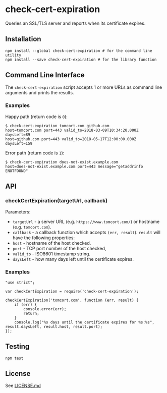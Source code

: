 # check-cert-expiration

Queries an SSL/TLS server and reports when its certificate expires.

## Installation

    npm install --global check-cert-expiration # for the command line utility
    npm install --save check-cert-expiration # for the library function

## Command Line Interface

The `check-cert-expiration` script accepts 1 or more URLs as command line arguments and prints the results.

### Examples

Happy path (return code is `0`):

    $ check-cert-expiration tomcort.com github.com
    host=tomcort.com port=443 valid_to=2018-03-09T10:34:20.000Z daysLeft=89
    host=github.com port=443 valid_to=2018-05-17T12:00:00.000Z daysLeft=159

Error path (return code is `1`):

    $ check-cert-expiration does-not-exist.example.com
    host=does-not-exist.example.com port=443 message="getaddrinfo ENOTFOUND"

## API

### checkCertExpiration(targetUrl, callback)

Parameters:

* `targetUrl` - a server URL (e.g. `https://www.tomcort.com/`) or hostname (e.g. `tomcort.com`).
* `callback` - a callback function which accepts `(err, result`). `result` will have the following properties:
 * `host` - hostname of the host checked.
 * `port` - TCP port number of the host checked,
 * `valid_to` - ISO8601 timestamp string.
 * `daysLeft` - how many days left until the certificate expires.

### Examples

    "use strict";

    var checkCertExpiration = require('check-cert-expiration');

    checkCertExpiration('tomcort.com', function (err, result) {
        if (err) {
            console.error(err);
            return;
        }
        console.log("%s days until the certificate expires for %s:%s", result.daysLeft, result.host, result.port);
    });

## Testing

    npm test

## License

See [LICENSE.md](https://github.com/tcort/check-cert-expiration/blob/master/LICENSE.md)
